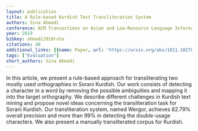 ```yaml
---
layout: publication
title: A Rule-based Kurdish Text Transliteration System
authors: Sina Ahmadi
conference: ACM Transactions on Asian and Low-Resource Language Information Processing
year: 2019
bibkey: ahmadi2018rule
citations: 40
additional_links: [{name: Paper, url: 'https://arxiv.org/abs/1811.10278'}]
tags: ["Evaluation"]
short_authors: Sina Ahmadi
---
```

In this article, we present a rule-based approach for transliterating two
mostly used orthographies in Sorani Kurdish. Our work consists of detecting a
character in a word by removing the possible ambiguities and mapping it into
the target orthography. We describe different challenges in Kurdish text mining
and propose novel ideas concerning the transliteration task for Sorani Kurdish.
Our transliteration system, named Wergor, achieves 82.79% overall precision and
more than 99% in detecting the double-usage characters. We also present a
manually transliterated corpus for Kurdish.